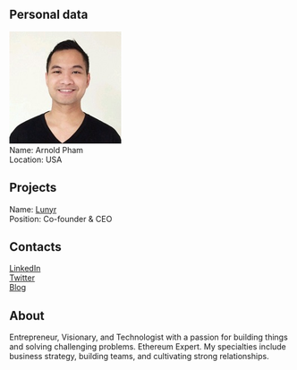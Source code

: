 ## Personal data
![arnold pham photo](photo/arnold_pham.jpg)  
Name:   Arnold Pham  
Location: USA  
## Projects 
Name: [Lunyr](../projects/lunyr.md)  
Position: Co-founder & CEO   
## Contacts
[LinkedIn](https://www.linkedin.com/in/arnoldpham/)    
[Twitter](https://twitter.com/arnpham)    
[Blog](https://medium.com/@arnfarn)
## About
Entrepreneur, Visionary, and Technologist with a passion for building things and solving challenging problems. Ethereum Expert. My specialties include business strategy, building teams, and cultivating strong relationships.
